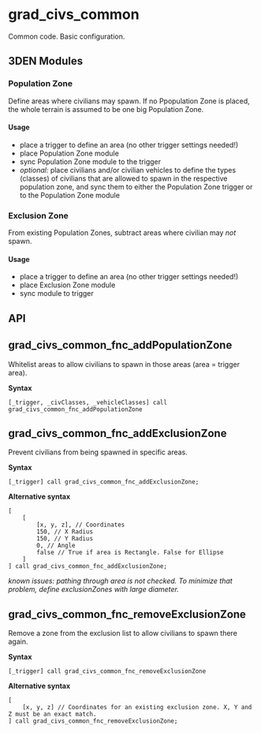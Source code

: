 # grad\_civs\_common

Common code. Basic configuration.

## 3DEN Modules

### Population Zone

Define areas where civilians may spawn. If no Ppopulation Zone is placed, the whole terrain is assumed to be one big Population Zone.

#### Usage

* place a trigger to define an area (no other trigger settings needed!)
* place Population Zone module
* sync Population Zone module to the trigger
* _optional:_ place civilians and/or civilian vehicles to define the types (classes) of civilians that are allowed to spawn in the respective population zone, and sync them to either the Population Zone trigger or to the Population Zone module


### Exclusion Zone

From existing Population Zones, subtract areas  where civilian may *not* spawn.

#### Usage

* place a trigger to define an area (no other trigger settings needed!)
* place Exclusion Zone module
* sync module to trigger


## API

## grad_civs_common_fnc_addPopulationZone

Whitelist areas to allow civilians to spawn in those areas (area = trigger area).

**Syntax**
```sqf
[_trigger, _civClasses, _vehicleClasses] call grad_civs_common_fnc_addPopulationZone
```

## grad_civs_common_fnc_addExclusionZone

Prevent civilians from being spawned in specific areas.

**Syntax**
```sqf
[_trigger] call grad_civs_common_fnc_addExclusionZone;
```

**Alternative syntax**
```sqf
[
    [
        [x, y, z], // Coordinates
        150, // X Radius
        150, // Y Radius
        0, // Angle
        false // True if area is Rectangle. False for Ellipse
    ]
] call grad_civs_common_fnc_addExclusionZone;
```

*known issues: pathing through area is not checked. To minimize that problem, define exclusionZones with large diameter.*

## grad_civs_common_fnc_removeExclusionZone

Remove a zone from the exclusion list to allow civilians to spawn there again.

**Syntax**
```sqf
[_trigger] call grad_civs_common_fnc_removeExclusionZone
```

**Alternative syntax**
```sqf
[
    [x, y, z] // Coordinates for an existing exclusion zone. X, Y and Z must be an exact match.
] call grad_civs_common_fnc_removeExclusionZone;
```